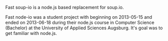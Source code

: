 Fast soup-io is a node.js based replacement for soup.io.

Fast node-io was a student project with beginning on 2013-05-15 and ended on 2013-06-18 during their node.js course in Computer Science (Bachelor) at the University of Applied Sciences Augsburg. It's goal was to get familiar with node.js.
